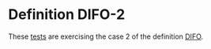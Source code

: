 # Definition DIFO-2

These [tests](.) are exercising the case 2 of the definition [DIFO](../difo/Readme.md).
